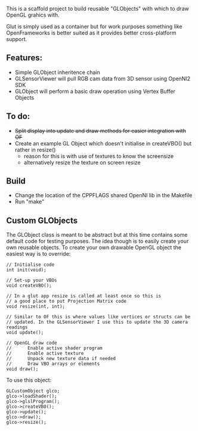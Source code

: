 This is a scaffold project to build reusable "GLObjects" with which to draw OpenGL grahics with.

Glut is simply used as a container but for work purposes something like OpenFrameworks is better suited as it provides better cross-platform support. 

Features:
---------
- Simple GLObject inheritence chain
- GLSensorViewer will pull RGB cam data from 3D sensor using OpenNI2 SDK
- GLObject will perform a basic draw operation using Vertex Buffer Objects

To do:
------
- ~~Split display into update and draw methods for easier integration with OF~~
- Create an example GL Object which doesn't initialise in createVBO() but rather in resize()
	- reason for this is with use of textures to know the screensize
	- alternatively resize the texture on screen resize

Build
-----

- Change the location of the CPPFLAGS shared OpenNI lib in the Makefile
- Run "make"

Custom GLObjects
----------------

The GLObject class is meant to be abstract but at this time contains some default code for testing purposes. The idea though is to easily create your own reusable objects. To create your own drawable OpenGL object the easiest way is to override:

	// Initialise code
	int init(void);

	// Set-up your VBOs
	void createVBO();

	// In a glut app resize is called at least once so this is 
	// a good place to put Projection Matrix code 
	void resize(int, int);

	// Similar to OF this is where values like vertices or structs can be 
	// updated. In the GLSensorViewer I use this to update the 3D camera readings
    void update();
	
	// OpenGL draw code
	// 		Enable active shader program
	// 		Enable active texture
	// 		Unpack new texture data if needed
	// 		Draw VBO arrays or elements
	void draw();

To use this object:

	GLCustomObject glco;
	glco->loadShader();	
	glco->glslProgram();
    glco->createVBO();
    glco->update();
    glco->draw();
    glco->resize();